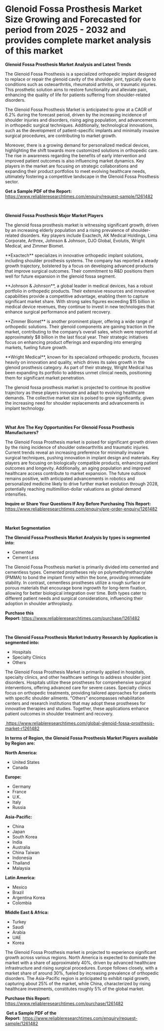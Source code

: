 <p><h1>Glenoid Fossa Prosthesis Market Size Growing and Forecasted for period from 2025 - 2032 and provides complete market analysis of this market</h1></p><p><strong>Glenoid Fossa Prosthesis Market Analysis and Latest Trends</strong></p>
<p><p>The Glenoid Fossa Prosthesis is a specialized orthopedic implant designed to replace or repair the glenoid cavity of the shoulder joint, typically due to conditions such as osteoarthritis, rheumatoid arthritis, or traumatic injuries. This prosthetic solution aims to restore functionality and alleviate pain, enhancing the quality of life for patients suffering from shoulder-related disorders.</p><p>The Glenoid Fossa Prosthesis Market is anticipated to grow at a CAGR of 6.2% during the forecast period, driven by the increasing incidence of shoulder injuries and disorders, rising aging population, and advancements in orthopedic surgical techniques. Additionally, technological innovations, such as the development of patient-specific implants and minimally invasive surgical procedures, are contributing to market growth. </p><p>Moreover, there is a growing demand for personalized medical devices, highlighting the shift towards more customized solutions in orthopedic care. The rise in awareness regarding the benefits of early intervention and improved patient outcomes is also influencing market dynamics. Key players in the market are focusing on strategic collaborations and expanding their product portfolios to meet evolving healthcare needs, ultimately fostering a competitive landscape in the Glenoid Fossa Prosthesis sector.</p></p>
<p><strong>Get a Sample PDF of the Report:&nbsp;</strong> <a href="https://www.reliableresearchtimes.com/enquiry/request-sample/1261482?utm_campaign=3063&utm_medium=2&utm_source=Github&utm_content=ia&utm_term=14042025&utm_id=glenoid-fossa-prosthesis">https://www.reliableresearchtimes.com/enquiry/request-sample/1261482</a></p>
<p>&nbsp;</p>
<p><strong>Glenoid Fossa Prosthesis Major Market Players</strong></p>
<p><p>The glenoid fossa prosthesis market is witnessing significant growth, driven by an increasing elderly population and a rising prevalence of shoulder-related disorders. Key players include Exactech, AK Medical Holdings, Lima Corporate, Arthrex, Johnson & Johnson, DJO Global, Evolutis, Wright Medical, and Zimmer Biomet.</p><p>**Exactech** specializes in innovative orthopedic implant solutions, including shoulder prosthesis systems. The company has reported a steady growth trajectory, bolstered by a focus on developing advanced products that improve surgical outcomes. Their commitment to R&D positions them well for future expansion in the glenoid fossa segment.</p><p>**Johnson & Johnson**, a global leader in medical devices, has a robust portfolio in orthopedic products. Their extensive resources and innovative capabilities provide a competitive advantage, enabling them to capture significant market share. With strong sales figures exceeding $15 billion in medical device revenues, they continue to invest in new technologies that enhance surgical performance and patient recovery.</p><p>**Zimmer Biomet** is another prominent player, offering a wide range of orthopedic solutions. Their glenoid components are gaining traction in the market, contributing to the company’s overall sales, which were reported at approximately $8 billion in the last fiscal year. Their strategic initiatives focus on enhancing product offerings and expanding into emerging markets, fueling future growth.</p><p>**Wright Medical**, known for its specialized orthopedic products, focuses heavily on innovation and quality, which drives its sales growth in the glenoid prosthesis category. As part of their strategy, Wright Medical has been expanding its portfolio to address unmet clinical needs, positioning them for significant market penetration.</p><p>The glenoid fossa prosthesis market is projected to continue its positive trajectory as these players innovate and adapt to evolving healthcare demands. The collective market size is poised to grow significantly, given the increasing need for shoulder replacements and advancements in implant technology.</p></p>
<p>&nbsp;</p>
<p><strong>What Are The Key Opportunities For Glenoid Fossa Prosthesis Manufacturers?</strong></p>
<p><p>The Glenoid Fossa Prosthesis market is poised for significant growth driven by the rising incidence of shoulder osteoarthritis and traumatic injuries. Current trends reveal an increasing preference for minimally invasive surgical techniques, pushing innovation in implant design and materials. Key players are focusing on biologically compatible products, enhancing patient outcomes and longevity. Additionally, an aging population and improved healthcare access contribute to market expansion. The future outlook remains positive, with anticipated advancements in robotics and personalized medicine likely to drive further market evolution through 2028, potentially reaching multimillion-dollar valuations as global demand intensifies.</p></p>
<p><strong>Inquire or Share Your Questions If Any Before Purchasing This Report:</strong> <a href="https://www.reliableresearchtimes.com/enquiry/pre-order-enquiry/1261482?utm_campaign=3063&utm_medium=2&utm_source=Github&utm_content=ia&utm_term=14042025&utm_id=glenoid-fossa-prosthesis">https://www.reliableresearchtimes.com/enquiry/pre-order-enquiry/1261482</a></p>
<p>&nbsp;</p>
<p><strong>Market Segmentation</strong></p>
<p><strong>The Glenoid Fossa Prosthesis Market Analysis by types is segmented into:</strong></p>
<p><ul><li>Cemented</li><li>Cement Less</li></ul></p>
<p><p>The Glenoid Fossa Prosthesis market is primarily divided into cemented and cementless types. Cemented prostheses rely on polymethylmethacrylate (PMMA) to bond the implant firmly within the bone, providing immediate stability. In contrast, cementless prostheses utilize a rough surface or porous materials that encourage bone ingrowth for long-term fixation, allowing for better biological integration over time. Both types cater to different patient needs and surgical considerations, influencing their adoption in shoulder arthroplasty.</p></p>
<p><strong>Purchase this Report:&nbsp;</strong><a href="https://www.reliableresearchtimes.com/purchase/1261482?utm_campaign=3063&utm_medium=2&utm_source=Github&utm_content=ia&utm_term=14042025&utm_id=glenoid-fossa-prosthesis">https://www.reliableresearchtimes.com/purchase/1261482</a></p>
<p>&nbsp;</p>
<p><strong>The Glenoid Fossa Prosthesis Market Industry Research by Application is segmented into:</strong></p>
<p><ul><li>Hospitals</li><li>Specialty Clinics</li><li>Others</li></ul></p>
<p><p>The Glenoid Fossa Prosthesis Market is primarily applied in hospitals, specialty clinics, and other healthcare settings to address shoulder joint disorders. Hospitals utilize these prostheses for comprehensive surgical interventions, offering advanced care for severe cases. Specialty clinics focus on orthopedic treatments, providing tailored approaches for patients with specific shoulder ailments. "Others" encompasses rehabilitation centers and research institutions that may adopt these prostheses for innovative therapies and studies. Together, these applications enhance patient outcomes in shoulder treatment and recovery.</p></p>
<p><a href="https://www.reliableresearchtimes.com/global-glenoid-fossa-prosthesis-market-r1261482?utm_campaign=3063&utm_medium=2&utm_source=Github&utm_content=ia&utm_term=14042025&utm_id=glenoid-fossa-prosthesis">&nbsp;https://www.reliableresearchtimes.com/global-glenoid-fossa-prosthesis-market-r1261482</a></p>
<p><strong>In terms of Region, the Glenoid Fossa Prosthesis Market Players available by Region are:</strong></p>
<p>
    <p> <strong> North America: </strong>
        <ul>
            <li>United States</li>
            <li>Canada</li>
        </ul>
        </p> 
    <p> <strong> Europe: </strong>
        <ul>
            <li>Germany</li>
            <li>France</li>
            <li>U.K.</li>
            <li>Italy</li>
            <li>Russia</li>
        </ul>
        </p> 
    <p> <strong> Asia-Pacific: </strong>
        <ul>
            <li>China</li>
            <li>Japan</li>
            <li>South Korea</li>
            <li>India</li>
            <li>Australia</li>
            <li>China Taiwan</li>
            <li>Indonesia</li>
            <li>Thailand</li>
            <li>Malaysia</li>
        </ul>
        </p> 
    <p> <strong> Latin America: </strong>
        <ul>
            <li>Mexico</li>
            <li>Brazil</li>
            <li>Argentina Korea</li>
            <li>Colombia</li>
        </ul>
        </p> 
    <p> <strong> Middle East & Africa: </strong>
        <ul>
            <li>Turkey</li>
            <li>Saudi</li>
            <li>Arabia</li>
            <li>UAE</li>
            <li>Korea</li>
        </ul>
    </p>
    </p>
<p><p>The Glenoid Fossa Prosthesis market is projected to experience significant growth across various regions. North America is expected to dominate the market with a share of approximately 40%, driven by advanced healthcare infrastructure and rising surgical procedures. Europe follows closely, with a market share of around 30%, fueled by increasing prevalence of orthopedic disorders. The Asia-Pacific region is anticipated to exhibit rapid growth, capturing about 25% of the market, while China, characterized by rising healthcare investments, constitutes roughly 5% of the global market.</p></p>
<p><strong>Purchase this Report: </strong><a href="https://www.reliableresearchtimes.com/purchase/1261482?utm_campaign=3063&utm_medium=2&utm_source=Github&utm_content=ia&utm_term=14042025&utm_id=glenoid-fossa-prosthesis">https://www.reliableresearchtimes.com/purchase/1261482</a></p>
<p>&nbsp;<strong>Get a Sample PDF of the Report:&nbsp;&nbsp;</strong><a href="https://www.reliableresearchtimes.com/enquiry/request-sample/1261482?utm_campaign=3063&utm_medium=2&utm_source=Github&utm_content=ia&utm_term=14042025&utm_id=glenoid-fossa-prosthesis">https://www.reliableresearchtimes.com/enquiry/request-sample/1261482</a></p>
<p><strong></strong></p>
<p><p></p><p></p><p></p></p>